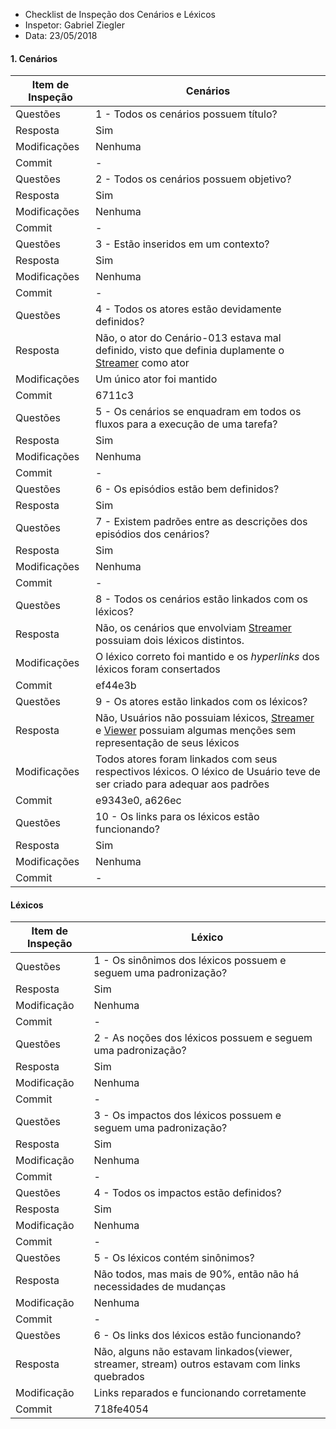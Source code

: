 * Checklist de Inspeção dos Cenários e Léxicos
* Inspetor: Gabriel Ziegler
* Data: 23/05/2018

#### 1. Cenários
|Item de Inspeção|Cenários|
|------|-------|
Questões|1 - Todos os cenários possuem título?|
Resposta|Sim|
Modificações|Nenhuma|
Commit|-|
Questões|2 - Todos os cenários possuem objetivo?|
Resposta|Sim|
Modificações|Nenhuma|
Commit|-|
Questões|3 - Estão inseridos em um contexto?|
Resposta|Sim|
Modificações|Nenhuma|
Commit|-|
Questões|4 - Todos os atores estão devidamente definidos?|
Resposta|Não, o ator do Cenário-013 estava mal definido, visto que definia duplamente o [Streamer](Streamer) como ator|
Modificações|Um único ator foi mantido|
Commit|6711c3|
Questões|5 - Os cenários se enquadram em todos os fluxos para a execução de uma tarefa?|
Resposta|Sim|
Modificações|Nenhuma|
Commit|-|
Questões|6 - Os episódios estão bem definidos?|
Resposta|Sim|
Questões|7 - Existem padrões entre as descrições dos episódios dos cenários?|
Resposta|Sim|
Modificações|Nenhuma|
Commit|-|
Questões|8 - Todos os cenários estão linkados com os léxicos?|
Resposta|Não, os cenários que envolviam [Streamer](Streamer) possuiam dois léxicos distintos.| 
Modificações|O léxico correto foi mantido e os *hyperlinks* dos léxicos foram consertados|
Commit|ef44e3b|
Questões|9 - Os atores estão linkados com os léxicos?
Resposta|Não, Usuários não possuiam léxicos, [Streamer](Streamer) e [Viewer](Viewer) possuiam algumas menções sem representação de seus léxicos|
Modificações|Todos atores foram linkados com seus respectivos léxicos. O léxico de Usuário teve de ser criado para adequar aos padrões|
Commit|e9343e0, a626ec|
Questões|10 - Os links para os léxicos estão funcionando?
Resposta|Sim|
Modificações|Nenhuma|
Commit|-|

#### Léxicos

|Item de Inspeção|Léxico|
|------|-------|
|Questões|1 - Os sinônimos dos léxicos possuem e seguem uma padronização?|
|Resposta|Sim|
|Modificação|Nenhuma|
|Commit|-|
|Questões|2 - As noções dos léxicos possuem e seguem uma padronização?|
|Resposta|Sim|
|Modificação|Nenhuma|
|Commit|-|
|Questões|3 - Os impactos dos léxicos possuem e seguem uma padronização?|
|Resposta|Sim|
|Modificação|Nenhuma|
|Commit|-|
|Questões|4 - Todos os impactos estão definidos?|
|Resposta|Sim|
|Modificação|Nenhuma|
|Commit|-|
|Questões|5 - Os léxicos contém sinônimos?|
|Resposta|Não todos, mas mais de 90%, então não há necessidades de mudanças|
|Modificação|Nenhuma|
|Commit|-|
|Questões|6 - Os links dos léxicos estão funcionando?|
|Resposta|Não, alguns não estavam linkados(viewer, streamer, stream) outros estavam com links quebrados|
|Modificação|Links reparados e funcionando corretamente|
|Commit|718fe4054|

